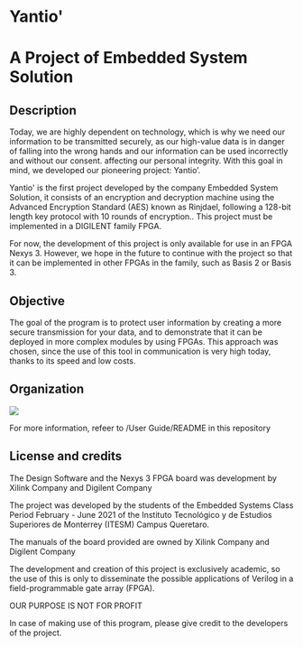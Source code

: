 ﻿
# **Yantio'**
# **A Project of Embedded System Solution**
































## **Description**

Today, we are highly dependent on technology, which is why we need our information to be transmitted securely, as our high-value data is in danger of falling into the wrong hands and our information can be used incorrectly and without our consent. affecting our personal integrity. With this goal in mind, we developed our pioneering project: Yantio’.

Yantio' is the first project developed by the company Embedded System Solution, it consists of an encryption and decryption machine using the Advanced Encryption Standard (AES) known as Rinjdael, following a 128-bit length key protocol with 10 rounds of encryption.. This project must be implemented in a DIGILENT family FPGA.

For now, the development of this project is only available for use in an FPGA Nexys 3. However, we hope in the future to continue with the project so that it can be implemented in other FPGAs in the family, such as Basis 2 or Basis 3.
## **Objective**
The goal of the program is to protect user information by creating a more secure transmission for your data, and to demonstrate that it can be deployed in more complex modules by using FPGAs. This approach was chosen, since the use of this tool in communication is very high today, thanks to its speed and low costs.
## **Organization**
![](Aspose.Words.e66e6cd4-c252-4b76-8a4e-d9d7ef1c479d.001.jpeg)

For more information, refeer to /User Guide/README in this repository

##
## **License and credits**
The Design Software and the Nexys 3 FPGA board was development by Xilink Company and Digilent Company

The project was developed by the students of the Embedded Systems Class Period February - June 2021 of the Instituto Tecnológico y de Estudios Superiores de Monterrey (ITESM) Campus Queretaro.

The manuals of the board provided are owned by Xilink Company and Digilent Company

The development and creation of this project is exclusively academic, so the use of this is only to disseminate the possible applications of Verilog in a field-programmable gate array (FPGA).

OUR PURPOSE IS NOT FOR PROFIT

In case of making use of this program, please give credit to the developers of the project.

